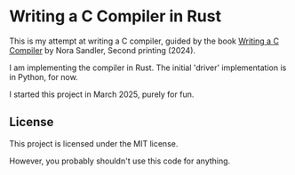 # Writing a C Compiler in Rust

This is my attempt at writing a C compiler, guided by the book [Writing a C Compiler](https://norasandler.com/book/)
by Nora Sandler, Second printing (2024).

I am implementing the compiler in Rust. The initial 'driver' implementation is in Python, for now.

I started this project in March 2025, purely for fun.

## License

This project is licensed under the MIT license.

However, you probably shouldn't use this code for anything.
